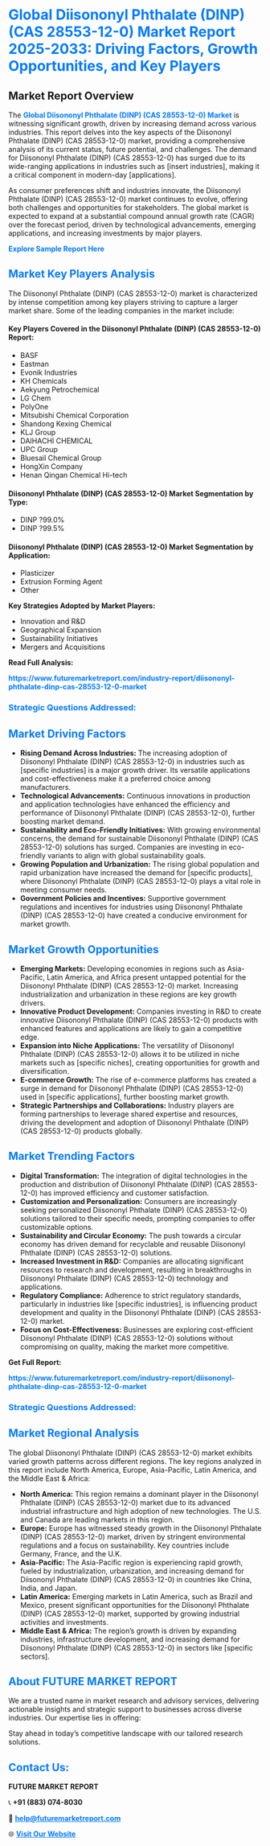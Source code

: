 <h1 style="color: #007BFF;">Global Diisononyl Phthalate (DINP) (CAS 28553-12-0) Market Report 2025-2033: Driving Factors, Growth Opportunities, and Key Players</h1>

<section id="overview">
<h2>Market Report Overview</h2>
<p>The <a href="https://www.futuremarketreport.com/industry-report/diisononyl-phthalate-dinp-cas-28553-12-0-market" style="color: #007BFF; text-decoration: none;"><strong>Global Diisononyl Phthalate (DINP) (CAS 28553-12-0) Market</strong></a> is witnessing significant growth, driven by increasing demand across various industries. This report delves into the key aspects of the Diisononyl Phthalate (DINP) (CAS 28553-12-0) market, providing a comprehensive analysis of its current status, future potential, and challenges. The demand for Diisononyl Phthalate (DINP) (CAS 28553-12-0) has surged due to its wide-ranging applications in industries such as [insert industries], making it a critical component in modern-day [applications].</p>
<p>As consumer preferences shift and industries innovate, the Diisononyl Phthalate (DINP) (CAS 28553-12-0) market continues to evolve, offering both challenges and opportunities for stakeholders. The global market is expected to expand at a substantial compound annual growth rate (CAGR) over the forecast period, driven by technological advancements, emerging applications, and increasing investments by major players.</p>
</section>

<section id="overview">
<p><a href="https://www.futuremarketreport.com/request-sample/reportId=83741" style="color: #007BFF; text-decoration: none;"><strong>Explore Sample Report Here</strong></a></p>
</section>

<section id="key-players">
<h2 style="color: #007BFF;">Market Key Players Analysis</h2>
<p>The Diisononyl Phthalate (DINP) (CAS 28553-12-0) market is characterized by intense competition among key players striving to capture a larger market share. Some of the leading companies in the market include:</p>
<h4>Key Players Covered in the Diisononyl Phthalate (DINP) (CAS 28553-12-0) Report:</h4>
<ul><li>BASF</li><li>Eastman</li><li>Evonik Industries</li><li>KH Chemicals</li><li>Aekyung Petrochemical</li><li>LG Chem</li><li>PolyOne</li><li>Mitsubishi Chemical Corporation</li><li>Shandong Kexing Chemical</li><li>KLJ Group</li><li>DAIHACHI CHEMICAL</li><li>UPC Group</li><li>Bluesail Chemical Group</li><li>HongXin Company</li><li>Henan Qingan Chemical Hi-tech</li></ul>
<h4>Diisononyl Phthalate (DINP) (CAS 28553-12-0) Market Segmentation by Type:</h4>
<ul><li>DINP ?99.0%</li><li>DINP ?99.5%</li></ul>

<h4>Diisononyl Phthalate (DINP) (CAS 28553-12-0) Market Segmentation by Application:</h4>
<ul><li>Plasticizer</li><li>Extrusion Forming Agent</li><li>Other</li></ul>
<p><strong>Key Strategies Adopted by Market Players:</strong></p>
<ul>
<li>Innovation and R&D</li>
<li>Geographical Expansion</li>
<li>Sustainability Initiatives</li>
<li>Mergers and Acquisitions</li>
</ul>
</section>

<section>
<p><strong>Read Full Analysis: </strong></p><a href="https://www.futuremarketreport.com/industry-report/diisononyl-phthalate-dinp-cas-28553-12-0-market" style="color: #007BFF; text-decoration: none;"><strong>https://www.futuremarketreport.com/industry-report/diisononyl-phthalate-dinp-cas-28553-12-0-market</strong></a>
<h3 style="color: #007BFF;">Strategic Questions Addressed:</h3>
</section>

<section id="driving-factors">
<h2 style="color: #007BFF;">Market Driving Factors</h2>
<ul>
<li><strong>Rising Demand Across Industries:</strong> The increasing adoption of Diisononyl Phthalate (DINP) (CAS 28553-12-0) in industries such as [specific industries] is a major growth driver. Its versatile applications and cost-effectiveness make it a preferred choice among manufacturers.</li>
<li><strong>Technological Advancements:</strong> Continuous innovations in production and application technologies have enhanced the efficiency and performance of Diisononyl Phthalate (DINP) (CAS 28553-12-0), further boosting market demand.</li>
<li><strong>Sustainability and Eco-Friendly Initiatives:</strong> With growing environmental concerns, the demand for sustainable Diisononyl Phthalate (DINP) (CAS 28553-12-0) solutions has surged. Companies are investing in eco-friendly variants to align with global sustainability goals.</li>
<li><strong>Growing Population and Urbanization:</strong> The rising global population and rapid urbanization have increased the demand for [specific products], where Diisononyl Phthalate (DINP) (CAS 28553-12-0) plays a vital role in meeting consumer needs.</li>
<li><strong>Government Policies and Incentives:</strong> Supportive government regulations and incentives for industries using Diisononyl Phthalate (DINP) (CAS 28553-12-0) have created a conducive environment for market growth.</li>
</ul>
</section>

<section id="growth-opportunities">
<h2 style="color: #007BFF;">Market Growth Opportunities</h2>
<ul>
<li><strong>Emerging Markets:</strong> Developing economies in regions such as Asia-Pacific, Latin America, and Africa present untapped potential for the Diisononyl Phthalate (DINP) (CAS 28553-12-0) market. Increasing industrialization and urbanization in these regions are key growth drivers.</li>
<li><strong>Innovative Product Development:</strong> Companies investing in R&D to create innovative Diisononyl Phthalate (DINP) (CAS 28553-12-0) products with enhanced features and applications are likely to gain a competitive edge.</li>
<li><strong>Expansion into Niche Applications:</strong> The versatility of Diisononyl Phthalate (DINP) (CAS 28553-12-0) allows it to be utilized in niche markets such as [specific niches], creating opportunities for growth and diversification.</li>
<li><strong>E-commerce Growth:</strong> The rise of e-commerce platforms has created a surge in demand for Diisononyl Phthalate (DINP) (CAS 28553-12-0) used in [specific applications], further boosting market growth.</li>
<li><strong>Strategic Partnerships and Collaborations:</strong> Industry players are forming partnerships to leverage shared expertise and resources, driving the development and adoption of Diisononyl Phthalate (DINP) (CAS 28553-12-0) products globally.</li>
</ul>
</section>

<section id="trending-factors">
<h2 style="color: #007BFF;">Market Trending Factors</h2>
<ul>
<li><strong>Digital Transformation:</strong> The integration of digital technologies in the production and distribution of Diisononyl Phthalate (DINP) (CAS 28553-12-0) has improved efficiency and customer satisfaction.</li>
<li><strong>Customization and Personalization:</strong> Consumers are increasingly seeking personalized Diisononyl Phthalate (DINP) (CAS 28553-12-0) solutions tailored to their specific needs, prompting companies to offer customizable options.</li>
<li><strong>Sustainability and Circular Economy:</strong> The push towards a circular economy has driven demand for recyclable and reusable Diisononyl Phthalate (DINP) (CAS 28553-12-0) solutions.</li>
<li><strong>Increased Investment in R&D:</strong> Companies are allocating significant resources to research and development, resulting in breakthroughs in Diisononyl Phthalate (DINP) (CAS 28553-12-0) technology and applications.</li>
<li><strong>Regulatory Compliance:</strong> Adherence to strict regulatory standards, particularly in industries like [specific industries], is influencing product development and quality in the Diisononyl Phthalate (DINP) (CAS 28553-12-0) market.</li>
<li><strong>Focus on Cost-Effectiveness:</strong> Businesses are exploring cost-efficient Diisononyl Phthalate (DINP) (CAS 28553-12-0) solutions without compromising on quality, making the market more competitive.</li>
</ul>
</section>

<section>
<p><strong>Get Full Report: </strong></p><a href="https://www.futuremarketreport.com/industry-report/diisononyl-phthalate-dinp-cas-28553-12-0-market" style="color: #007BFF; text-decoration: none;"><strong>https://www.futuremarketreport.com/industry-report/diisononyl-phthalate-dinp-cas-28553-12-0-market</strong></a>
<h3 style="color: #007BFF;">Strategic Questions Addressed:</h3>
</section>


<section id="regional-analysis">
<h2 style="color: #007BFF;">Market Regional Analysis</h2>
<p>The global Diisononyl Phthalate (DINP) (CAS 28553-12-0) market exhibits varied growth patterns across different regions. The key regions analyzed in this report include North America, Europe, Asia-Pacific, Latin America, and the Middle East & Africa:</p>
<ul>
<li><strong>North America:</strong> This region remains a dominant player in the Diisononyl Phthalate (DINP) (CAS 28553-12-0) market due to its advanced industrial infrastructure and high adoption of new technologies. The U.S. and Canada are leading markets in this region.</li>
<li><strong>Europe:</strong> Europe has witnessed steady growth in the Diisononyl Phthalate (DINP) (CAS 28553-12-0) market, driven by stringent environmental regulations and a focus on sustainability. Key countries include Germany, France, and the U.K.</li>
<li><strong>Asia-Pacific:</strong> The Asia-Pacific region is experiencing rapid growth, fueled by industrialization, urbanization, and increasing demand for Diisononyl Phthalate (DINP) (CAS 28553-12-0) in countries like China, India, and Japan.</li>
<li><strong>Latin America:</strong> Emerging markets in Latin America, such as Brazil and Mexico, present significant opportunities for the Diisononyl Phthalate (DINP) (CAS 28553-12-0) market, supported by growing industrial activities and investments.</li>
<li><strong>Middle East & Africa:</strong> The region’s growth is driven by expanding industries, infrastructure development, and increasing demand for Diisononyl Phthalate (DINP) (CAS 28553-12-0) in sectors like [specific sectors].</li>
</ul>
</section>

<footer>
<h2 style="color: #007BFF;">About FUTURE MARKET REPORT</h2>
<p>We are a trusted name in market research and advisory services, delivering actionable insights and strategic support to businesses across diverse industries. Our expertise lies in offering:</p>

<p>Stay ahead in today’s competitive landscape with our tailored research solutions.</p>

<h2 style="color: #007BFF;">Contact Us:</h2>
<p><strong>FUTURE MARKET REPORT</strong></p>
<p>📞 <strong>+91 (883) 074-8030</strong></p>
<p>📧 <strong><a href="mailto:help@futuremarketreport.com" style="color: #007BFF;">help@futuremarketreport.com</a></strong></p>
<p>🌐 <strong><a href="https://www.futuremarketreport.com/" style="color: #007BFF;">Visit Our Website</a></strong></p>
</footer>